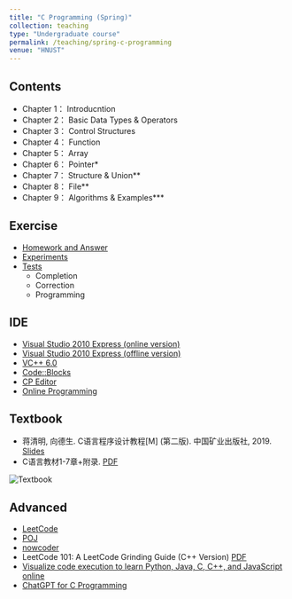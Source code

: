 ```yaml
---
title: "C Programming (Spring)"
collection: teaching
type: "Undergraduate course"
permalink: /teaching/spring-c-programming
venue: "HNUST"
---
```

## Contents
* Chapter 1： Introducntion
* Chapter 2： Basic Data Types & Operators
* Chapter 3： Control Structures
* Chapter 4： Function
* Chapter 5： Array
* Chapter 6： Pointer*
* Chapter 7： Structure & Union**
* Chapter 8： File**
* Chapter 9： Algorithms & Examples***

## Exercise
- [Homework and Answer](https://github.com/guoshengkang/guoshengkang.github.io/blob/master/_teaching/spring-c-programming-HW&Ans.md) 
- [Experiments](https://github.com/guoshengkang/guoshengkang.github.io/blob/master/_teaching/spring-c-programming-EXP.md)  
- [Tests](https://github.com/guoshengkang/guoshengkang.github.io/blob/master/_teaching/spring-c-programming-TEST.md)
  - Completion
  - Correction
  - Programming

## IDE
- [Visual Studio 2010 Express (online version)](https://pan.baidu.com/s/1jH0P9Gf2ytXe8xYI_USZ0w)  
- [Visual Studio 2010 Express (offline version)](https://pan.baidu.com/s/15lRW7kBWRW-wuTHCiL1qLA?pwd=kang) 
- [VC++ 6.0](https://pan.baidu.com/s/1NcCRISpTVGwLjgNIJV4Fkg?pwd=kang)
- [Code::Blocks](http://www.codeblocks.org/downloads/binaries/)
- [CP Editor](https://cpeditor.org/)
- [Online Programming](https://lightly.teamcode.com/c)

## Textbook
- 蒋清明, 向德生. C语言程序设计教程[M] (第二版). 中国矿业出版社, 2019. [Slides](https://pan.baidu.com/s/1X3Z4MwTHYvXXaz3jQI7tvA?pwd=kang) 
- C语言教材1-7章+附录. [PDF](https://pan.baidu.com/s/1-QGIzcuiCNtn3r0YQyOUnA?pwd=kang) 

![Textbook](http://guoshengkang.github.io/files/2021_Spring_C_Programming-教材封面.jpg)

## Advanced
- [LeetCode](https://leetcode.com/)
- [POJ](http://poj.org/)
- [nowcoder](https://www.nowcoder.com/exam/oj?page=1&tab=%E8%AF%AD%E6%B3%95%E7%AF%87&topicId=290)
- LeetCode 101: A LeetCode Grinding Guide (C++ Version) [PDF](https://pan.baidu.com/s/1veqtjN6X8GLRYK0s9bNbBQ?pwd=kang)
- [Visualize code execution to learn Python, Java, C, C++, and JavaScript online](https://pythontutor.com/)
- [ChatGPT for C Programming](https://open-gpt.app/app/clfajpeni0000mo08j0ylisxq)
